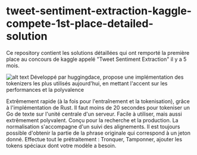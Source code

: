 # tweet-sentiment-extraction-kaggle-compete-1st-place-detailed-solution
Ce repository contient les solutions détaillées qui ont remporté la première place au concours de kaggle appelé "Tweet Sentiment Extraction" il y a 5 mois.




![alt text](https://camo.githubusercontent.com/541a5e3521cf5b4c84c7ced36628841d8e66d58b7f2e51cded099a18c006d4e9/68747470733a2f2f68756767696e67666163652e636f2f6c616e64696e672f6173736574732f746f6b656e697a6572732f746f6b656e697a6572732d6c6f676f2e706e67)
Développé par huggingdace, propose une implémentation des tokenizers les plus utilisés aujourd'hui, en mettant l'accent sur les performances et la polyvalence

Extrêmement rapide (à la fois pour l'entraînement et la tokenisation), grâce à l'implémentation de Rust. Il faut moins de 20 secondes pour tokeniser un Go de texte sur l'unité centrale d'un serveur.
Facile à utiliser, mais aussi extrêmement polyvalent.
Conçu pour la recherche et la production.
La normalisation s'accompagne d'un suivi des alignements. Il est toujours possible d'obtenir la partie de la phrase originale qui correspond à un jeton donné.
Effectue tout le prétraitement : Tronquer, Tamponner, ajouter les tokens spéciaux dont votre modèle a besoin.
